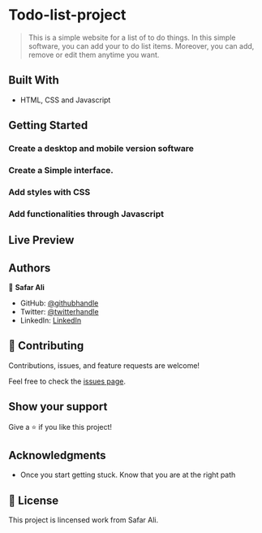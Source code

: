 # Todo-list-project

> This is a simple website for a list of to do things. In this simple software, you can add your to do list items. Moreover, you can add, remove or edit them anytime you want.


## Built With

- HTML, CSS and Javascript


## Getting Started

### Create a desktop and mobile version software

### Create a Simple interface.

### Add styles with CSS

### Add functionalities through Javascript

## Live Preview

<!-- -This site was built using [GitHub Pages](https://safar1212.github.io/Portfolio/). -->



## Authors

👤 **Safar Ali**

- GitHub: [@githubhandle](https://github.com/safar1212)
- Twitter: [@twitterhandle](https://twitter.com/safarali999)
- LinkedIn: [LinkedIn](https://linkedin.com/in/safar-ali999)

## 🤝 Contributing

Contributions, issues, and feature requests are welcome!

Feel free to check the [issues page](../../issues/).

## Show your support

Give a ⭐️ if you like this project!

## Acknowledgments


- Once you start getting stuck. Know that you are at the right path


## 📝 License

This project is lincensed work from Safar Ali.
